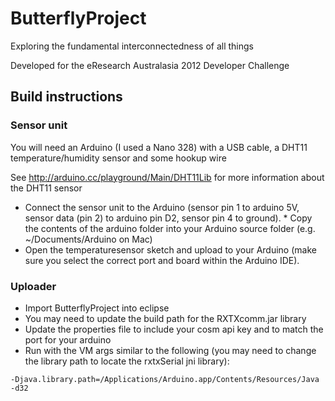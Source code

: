 ButterflyProject
================

Exploring the fundamental interconnectedness of all things

Developed for the eResearch Australasia 2012 Developer Challenge

## Build instructions


### Sensor unit

You will need an Arduino (I used a Nano 328) with a USB cable, a DHT11 temperature/humidity sensor and some hookup wire

See http://arduino.cc/playground/Main/DHT11Lib for more information about the DHT11 sensor

* Connect the sensor unit to the Arduino (sensor pin 1 to arduino 5V, sensor data (pin 2) to arduino pin D2, sensor pin 4 to ground). * Copy the contents of the arduino folder into your Arduino source folder (e.g. ~/Documents/Arduino on Mac)
* Open the temperaturesensor sketch and upload to your Arduino (make sure you select the correct port and board within the Arduino IDE).

### Uploader

* Import ButterflyProject into eclipse
* You may need to update the build path for the RXTXcomm.jar library
* Update the properties file to include your cosm api key and to match the port for your arduino
* Run with the VM args similar to the following (you may need to change the library path to locate the rxtxSerial jni library):

`-Djava.library.path=/Applications/Arduino.app/Contents/Resources/Java -d32`